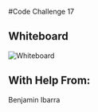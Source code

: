 #Code Challenge 17

## Whiteboard
![Whiteboard](../images/CodeChallenge17.png)

## With Help From:

Benjamin Ibarra
